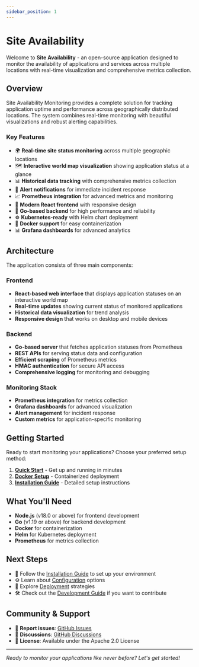 ```yaml
---
sidebar_position: 1
---
```


# Site Availability

Welcome to **Site Availability** - an open-source application designed to monitor the availability of applications and services across multiple locations with real-time visualization and comprehensive metrics collection.

## Overview

Site Availability Monitoring provides a complete solution for tracking application uptime and performance across geographically distributed locations. The system combines real-time monitoring with beautiful visualizations and robust alerting capabilities.

### Key Features

- 🌍 **Real-time site status monitoring** across multiple geographic locations
- 🗺️ **Interactive world map visualization** showing application status at a glance
- 📊 **Historical data tracking** with comprehensive metrics collection
- 🔔 **Alert notifications** for immediate incident response
- 📈 **Prometheus integration** for advanced metrics and monitoring
- 🎨 **Modern React frontend** with responsive design
- 🚀 **Go-based backend** for high performance and reliability
- ☸️ **Kubernetes-ready** with Helm chart deployment
- 🐳 **Docker support** for easy containerization
- 📊 **Grafana dashboards** for advanced analytics

## Architecture

The application consists of three main components:

### Frontend

- **React-based web interface** that displays application statuses on an interactive world map
- **Real-time updates** showing current status of monitored applications
- **Historical data visualization** for trend analysis
- **Responsive design** that works on desktop and mobile devices

### Backend

- **Go-based server** that fetches application statuses from Prometheus
- **REST APIs** for serving status data and configuration
- **Efficient scraping** of Prometheus metrics
- **HMAC authentication** for secure API access
- **Comprehensive logging** for monitoring and debugging

### Monitoring Stack

- **Prometheus integration** for metrics collection
- **Grafana dashboards** for advanced visualization
- **Alert management** for incident response
- **Custom metrics** for application-specific monitoring

## Getting Started

Ready to start monitoring your applications? Choose your preferred setup method:

1. **[Quick Start](./getting-started/quick-start)** - Get up and running in minutes
2. **[Docker Setup](./getting-started/docker)** - Containerized deployment
3. **[Installation Guide](./getting-started/installation)** - Detailed setup instructions

## What You'll Need

- **Node.js** (v18.0 or above) for frontend development
- **Go** (v1.19 or above) for backend development
- **Docker** for containerization
- **Helm** for Kubernetes deployment
- **Prometheus** for metrics collection

## Next Steps

- 📖 Follow the [Installation Guide](./getting-started/installation) to set up your environment
- ⚙️ Learn about [Configuration](./configuration/overview) options
- 🚀 Explore [Deployment](./deployment/docker-compose) strategies
- 🛠️ Check out the [Development Guide](./development/setup) if you want to contribute

## Community & Support

- 🐛 **Report issues**: [GitHub Issues](https://github.com/Levy-Tal/site-availability/issues)
- 💬 **Discussions**: [GitHub Discussions](https://github.com/Levy-Tal/site-availability/discussions)
- 📄 **License**: Available under the Apache 2.0 License

---

_Ready to monitor your applications like never before? Let's get started!_
